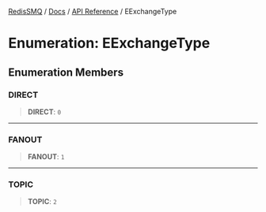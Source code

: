 [RedisSMQ](../../../README.md) / [Docs](../../README.md) / [API Reference](../README.md) / EExchangeType

# Enumeration: EExchangeType

## Enumeration Members

### DIRECT

> **DIRECT**: `0`

***

### FANOUT

> **FANOUT**: `1`

***

### TOPIC

> **TOPIC**: `2`
